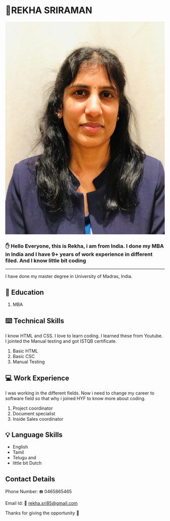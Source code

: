 # 💟REKHA SRIRAMAN

![img](img/Photo.JPG)

### ✋ Hello Everyone, this is Rekha, i am from India. I done my MBA in India and I have 9+ years of work experience in different filed. And I know little bit coding

---

I have done my master degree in University of Madras, India.

## 📖 Education

1. MBA

## ⌨️ Technical Skills

I know HTML and CSS. I love to learn coding. I learned these from Youtube. I
jointed the Manual testing and got ISTQB certificate.

1. Basic HTML
2. Basic CSC
3. Manual Testing

## 💻 Work Experience

I was working in the different fields. Now i need to change my career to
software field so that why i joined HYF to know more about coding.

1. Project coordinator
2. Document specialist
3. Inside Sales coordinator

## 💡 Language Skills

- English
- Tamil
- Telugu and
- little bit Dutch

## Contact Details

Phone Number: ☎️ 0465865465

Email Id: 📧 rekha.sri85@gmail.com

Thanks for giving the opportunity 🥰
